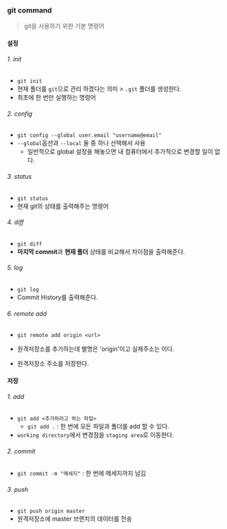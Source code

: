 ### git command

> git을 사용하기 위한 기본 명령어





#### 설정

###### 1. init

- `git init`
- 현재 폴더를 `git`으로 관리 하겠다는 의미 > `.git` 폴더를 생성한다.
- 최초에 한 번만 실행하는 명령어



###### 2. config

- `git config --global user.email "username@email"`
- `--global`옵션과 `--local` 둘 중 하나 선택해서 사용
  - 일반적으로 global 설정을 해놓으면 내 컴퓨터에서 추가적으로 변경할 일이 없다.



###### 3. status

- `git status`
- 현재 git의 상태를 출력해주는 명령어



###### 4. diff

- `git diff`
- **마지막 commit**과 **현재 폴더** 상태를 비교해서 차이점을 출력해준다.



###### 5. log

- `git log`
- Commit History를 출력해준다.



###### 6. remote add

- `git remote add origin <url>`
- 원격저장소를 추가하는데 별명은 'origin'이고 실제주소는 <url>이다.

- 원격저장소 주소를 저장한다.





#### 저장

###### 1. add

- `git add <추가하려고 하는 파일>`
  - `git add .` : 한 번에 모든 파일과 폴더를 add 할 수 있다.
- `working directory`에서 변경점을 `staging area`로 이동한다.



###### 2. commit

- `git commit -m "메세지"` : 한 번에 메세지까지 남김



###### 3. push

- `git push origin master`
- 원격저장소에 master 브랜치의 데이터를 전송



